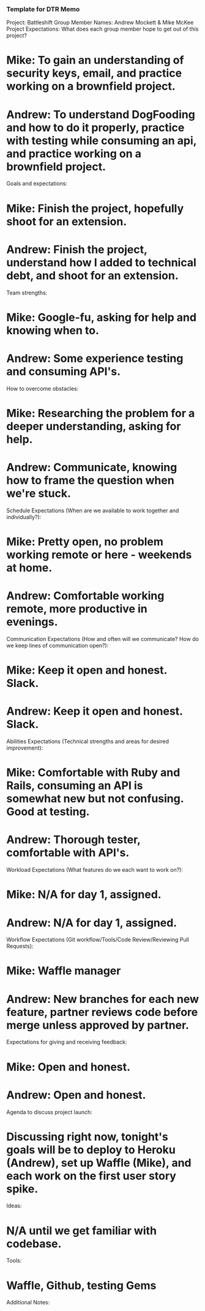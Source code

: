 ### Template for DTR Memo
Project: Battleshift
Group Member Names: Andrew Mockett & Mike McKee
Project Expectations: What does each group member hope to get out of this project?
# Mike: To gain an understanding of security keys, email, and practice working on a brownfield project.
# Andrew:  To understand DogFooding and how to do it properly, practice with testing while consuming an api, and practice working on a brownfield project.

Goals and expectations:
# Mike:  Finish the project, hopefully shoot for an extension.
# Andrew: Finish the project, understand how I added to technical debt, and shoot for an extension.

Team strengths:
# Mike: Google-fu, asking for help and knowing when to.
# Andrew: Some experience testing and consuming API's.

How to overcome obstacles:
# Mike: Researching the problem for a deeper understanding, asking for help.
# Andrew: Communicate, knowing how to frame the question when we're stuck.

Schedule Expectations (When are we available to work together and individually?):
# Mike: Pretty open, no problem working remote or here - weekends at home.
# Andrew: Comfortable working remote, more productive in evenings.

Communication Expectations (How and often will we communicate? How do we keep lines of communication open?):
# Mike: Keep it open and honest.  Slack.
# Andrew: Keep it open and honest.  Slack.

Abilities Expectations (Technical strengths and areas for desired improvement):
# Mike: Comfortable with Ruby and Rails, consuming an API is somewhat new but not confusing. Good at testing.
# Andrew: Thorough tester, comfortable with API's.

Workload Expectations (What features do we each want to work on?):
# Mike: N/A for day 1, assigned.
# Andrew: N/A for day 1, assigned.

Workflow Expectations (Git workflow/Tools/Code Review/Reviewing Pull Requests):
# Mike: Waffle manager
# Andrew: New branches for each new feature, partner reviews code before merge unless approved by partner.

Expectations for giving and receiving feedback:
# Mike: Open and honest.
# Andrew: Open and honest.

Agenda to discuss project launch:
# Discussing right now, tonight's goals will be to deploy to Heroku (Andrew), set up Waffle (Mike), and each work on the first user story spike.

Ideas:
# N/A until we get familiar with codebase.

Tools:
# Waffle, Github, testing Gems

Additional Notes:
